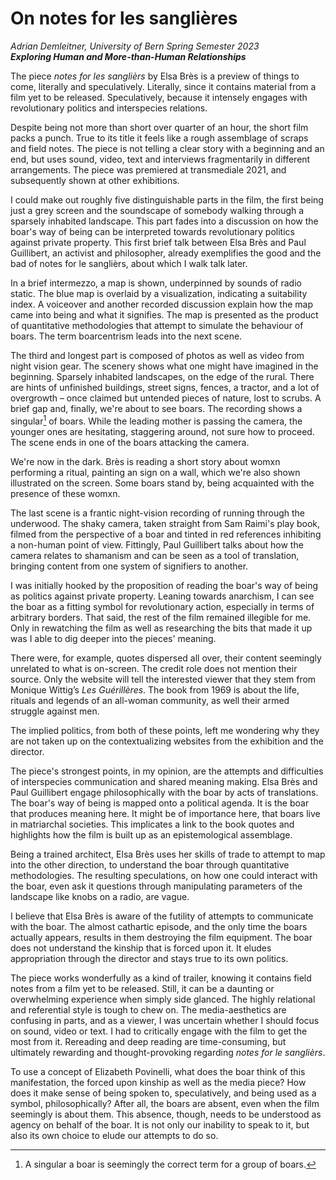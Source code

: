 # On notes for les sanglières
*Adrian Demleitner, University of Bern Spring Semester 2023<br>
**Exploring Human and More-than-Human Relationships***

The piece *notes for les sanglièrs* by Elsa Brès is a preview of things to come, literally and speculatively. Literally, since it contains material from a film yet to be released. Speculatively, because it intensely engages with revolutionary politics and interspecies relations.

Despite being not more than short over quarter of an hour, the short film packs a punch. True to its title it feels like a rough assemblage of scraps and field notes. The piece is not telling a clear story with a beginning and an end, but uses sound, video, text and interviews fragmentarily in different arrangements. The piece was premiered at transmediale 2021, and subsequently shown at other exhibitions.

I could make out roughly five distinguishable parts in the film, the first being just a grey screen and the soundscape of somebody walking through a sparsely inhabited landscape. This part fades into a discussion on how the boar's way of being can be interpreted towards revolutionary politics against private property. This first brief talk between Elsa Brès and Paul Guillibert, an activist and philosopher, already exemplifies the good and the bad of notes for le sanglièrs, about which I walk talk later.

In a brief intermezzo, a map is shown, underpinned by sounds of radio static. The blue map is overlaid by a visualization, indicating a suitability index. A voiceover and another recorded discussion explain how the map came into being and what it signifies. The map is presented as the product of quantitative methodologies that attempt to simulate the behaviour of boars. The term boarcentrism leads into the next scene.

The third and longest part is composed of photos as well as video from night vision gear. The scenery shows what one might have imagined in the beginning. Sparsely inhabited landscapes, on the edge of the rural. There are hints of unfinished buildings, street signs, fences, a tractor, and a lot of overgrowth – once claimed but untended pieces of nature, lost to scrubs. A brief gap and, finally, we're about to see boars. The recording shows a singular[^1] of boars. While the leading mother is passing the camera, the younger ones are hesitating, staggering around, not sure how to proceed. The scene ends in one of the boars attacking the camera.

We're now in the dark. Brès is reading a short story about womxn performing a ritual, painting an sign on a wall, which we're also shown illustrated on the screen. Some boars stand by, being acquainted with the presence of these womxn.

The last scene is a frantic night-vision recording of running through the underwood. The shaky camera, taken straight from Sam Raimi's play book, filmed from the perspective of a boar and tinted in red references inhibiting a non-human point of view. Fittingly, Paul Guillibert talks about how the camera relates to shamanism and can be seen as a tool of translation, bringing content from one system of signifiers to another.

I was initially hooked by the proposition of reading the boar's way of being as politics against private property. Leaning towards anarchism, I can see the boar as a fitting symbol for revolutionary action, especially in terms of arbitrary borders. That said, the rest of the film remained illegible for me. Only in rewatching the film as well as researching the bits that made it up was I able to dig deeper into the pieces' meaning. 

There were, for example, quotes dispersed all over, their content seemingly unrelated to what is on-screen. The credit role does not mention their source. Only the website will tell the interested viewer that they stem from Monique Wittig’s *Les Guérillères*. The book from 1969 is about the life, rituals and legends of an all-woman community, as well their armed struggle against men.

The implied politics, from both of these points, left me wondering why they are not taken up on the contextualizing websites from the exhibition and the director.

The piece's strongest points, in my opinion, are the attempts and difficulties of interspecies communication and shared meaning making. Elsa Brès and Paul Guillibert engage philosophically with the boar by acts of translations. The boar's way of being is mapped onto a political agenda. It is the boar that produces meaning here. It might be of importance here, that boars live in matriarchal societies. This implicates a link to the book quotes and highlights how the film is built up as an epistemological assemblage.

Being a trained architect, Elsa Brès uses her skills of trade to attempt to map into the other direction, to understand the boar through quantitative methodologies. The resulting speculations, on how one could interact with the boar, even ask it questions through manipulating parameters of the landscape like knobs on a radio, are vague.

I believe that Elsa Brès is aware of the futility of attempts to communicate with the boar. The almost cathartic episode, and the only time the boars actually appears, results in them destroying the film equipment. The boar does not understand the kinship that is forced upon it. It eludes appropriation through the director and stays true to its own politics.

The piece works wonderfully as a kind of trailer, knowing it contains field notes from a film yet to be released. Still, it can be a daunting or overwhelming experience when simply side glanced. The highly relational and referential style is tough to chew on. The media-aesthetics are confusing in parts, and as a viewer, I was uncertain whether I should focus on sound, video or text. I had to critically engage with the film to get the most from it. Rereading and deep reading are time-consuming, but ultimately rewarding and thought-provoking regarding *notes for le sanglièrs*.

To use a concept of Elizabeth Povinelli, what does the boar think of this manifestation, the forced upon kinship as well as the media piece? How does it make sense of being spoken to, speculatively, and being used as a symbol, philosophically? After all, the boars are absent, even when the film seemingly is about them. This absence, though, needs to be understood as agency on behalf of the boar. It is not only our inability to speak to it, but also its own choice to elude our attempts to do so.

[^1]: A singular a boar is seemingly the correct term for a group of boars.